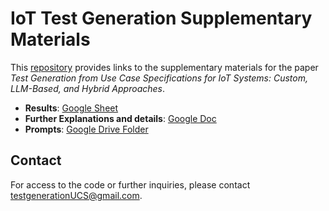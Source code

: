 # IoT Test Generation Supplementary Materials

This [repository](https://drive.google.com/drive/folders/1G9Yl4pXZmT0M8ufoQDo69pzQvAtAknKh?usp=sharing) provides links to the supplementary materials for the paper 
*Test Generation from Use Case Specifications for IoT Systems: Custom, LLM-Based, and Hybrid Approaches*.

- **Results**: [Google Sheet](https://docs.google.com/spreadsheets/d/1XqVsi860SmY-Iw8Wjn1Gdj6YMpz6R6-p99IjOSiwZmg/edit?usp=sharing)
- **Further Explanations and details**: [Google Doc](https://docs.google.com/document/d/1z_LwOoCg9N0f4RAY0C9AdEfpsFDfD4U7J1dvvqZpM6U/edit?usp=sharing)
- **Prompts**: [Google Drive Folder](https://drive.google.com/drive/folders/1Lq6Ja64SY7NHnnRh6iHJNlk3VObKHDqL?usp=sharing)

## Contact
For access to the code or further inquiries, please contact [testgenerationUCS@gmail.com](mailto:testgenerationUCS@gmail.com).
